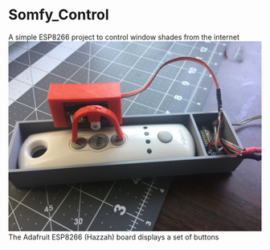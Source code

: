 # Somfy_Control
A simple ESP8266 project to control window shades from the internet
![Client Photo](https://github.com/bonnette/Somfy_Control/blob/master/photo/full.jpg)
<br/>
The Adafruit ESP8266 (Hazzah) board displays a set of buttons
